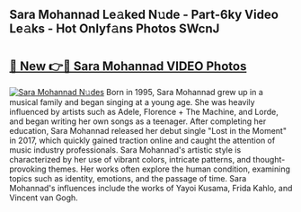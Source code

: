 ## Sara Mohannad Le𝚊ked N𝚞de - Part-6ky Video Le𝚊ks - Hot Onlyf𝚊ns Photos SWcnJ

# <h2><a href="http://ab18522.deff.icu/?id=Sara+Mohannad">🔗 New 👉🔴 Sara Mohannad VIDEO Photos</a></h2>

[![Sara Mohannad N𝚞des](https://i.imgur.com/rIISA9y.gif)](http://ab18522.deff.icu/?id=Sara+Mohannad)
Born in 1995, Sara Mohannad grew up in a musical family and began singing at a young age. She was heavily influenced by artists such as Adele, Florence + The Machine, and Lorde, and began writing her own songs as a teenager. After completing her education, Sara Mohannad released her debut single "Lost in the Moment" in 2017, which quickly gained traction online and caught the attention of music industry professionals. Sara Mohannad's artistic style is characterized by her use of vibrant colors, intricate patterns, and thought-provoking themes. Her works often explore the human condition, examining topics such as identity, emotions, and the passage of time. Sara Mohannad's influences include the works of Yayoi Kusama, Frida Kahlo, and Vincent van Gogh.
